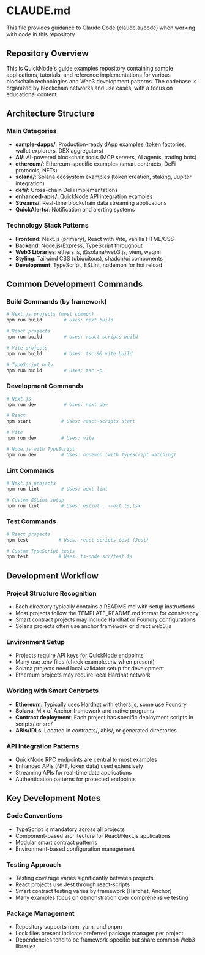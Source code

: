 # CLAUDE.md

This file provides guidance to Claude Code (claude.ai/code) when working with code in this repository.

## Repository Overview

This is QuickNode's guide examples repository containing sample applications, tutorials, and reference implementations for various blockchain technologies and Web3 development patterns. The codebase is organized by blockchain networks and use cases, with a focus on educational content.

## Architecture Structure

### Main Categories
- **sample-dapps/**: Production-ready dApp examples (token factories, wallet explorers, DEX aggregators)
- **AI/**: AI-powered blockchain tools (MCP servers, AI agents, trading bots)
- **ethereum/**: Ethereum-specific examples (smart contracts, DeFi protocols, NFTs)
- **solana/**: Solana ecosystem examples (token creation, staking, Jupiter integration)
- **defi/**: Cross-chain DeFi implementations
- **enhanced-apis/**: QuickNode API integration examples
- **Streams/**: Real-time blockchain data streaming applications
- **QuickAlerts/**: Notification and alerting systems

### Technology Stack Patterns
- **Frontend**: Next.js (primary), React with Vite, vanilla HTML/CSS
- **Backend**: Node.js/Express, TypeScript throughout
- **Web3 Libraries**: ethers.js, @solana/web3.js, viem, wagmi
- **Styling**: Tailwind CSS (ubiquitous), shadcn/ui components
- **Development**: TypeScript, ESLint, nodemon for hot reload

## Common Development Commands

### Build Commands (by framework)
```bash
# Next.js projects (most common)
npm run build        # Uses: next build

# React projects
npm run build        # Uses: react-scripts build

# Vite projects  
npm run build        # Uses: tsc && vite build

# TypeScript only
npm run build        # Uses: tsc -p .
```

### Development Commands
```bash
# Next.js
npm run dev          # Uses: next dev

# React
npm start           # Uses: react-scripts start

# Vite
npm run dev         # Uses: vite

# Node.js with TypeScript
npm run dev         # Uses: nodemon (with TypeScript watching)
```

### Lint Commands
```bash
# Next.js projects
npm run lint        # Uses: next lint

# Custom ESLint setup
npm run lint        # Uses: eslint . --ext ts,tsx
```

### Test Commands
```bash
# React projects
npm test           # Uses: react-scripts test (Jest)

# Custom TypeScript tests
npm test           # Uses: ts-node src/test.ts
```

## Development Workflow

### Project Structure Recognition
- Each directory typically contains a README.md with setup instructions
- Most projects follow the TEMPLATE_README.md format for consistency
- Smart contract projects may include Hardhat or Foundry configurations
- Solana projects often use anchor framework or direct web3.js

### Environment Setup
- Projects require API keys for QuickNode endpoints
- Many use .env files (check example.env when present)
- Solana projects need local validator setup for development
- Ethereum projects may require local Hardhat network

### Working with Smart Contracts
- **Ethereum**: Typically uses Hardhat with ethers.js, some use Foundry
- **Solana**: Mix of Anchor framework and native programs
- **Contract deployment**: Each project has specific deployment scripts in scripts/ or src/
- **ABIs/IDLs**: Located in contracts/, abis/, or generated directories

### API Integration Patterns
- QuickNode RPC endpoints are central to most examples
- Enhanced APIs (NFT, token data) used extensively
- Streaming APIs for real-time data applications
- Authentication patterns for protected endpoints

## Key Development Notes

### Code Conventions
- TypeScript is mandatory across all projects
- Component-based architecture for React/Next.js applications
- Modular smart contract patterns
- Environment-based configuration management

### Testing Approach
- Testing coverage varies significantly between projects
- React projects use Jest through react-scripts
- Smart contract testing varies by framework (Hardhat, Anchor)
- Many examples focus on demonstration over comprehensive testing

### Package Management
- Repository supports npm, yarn, and pnpm
- Lock files present indicate preferred package manager per project
- Dependencies tend to be framework-specific but share common Web3 libraries